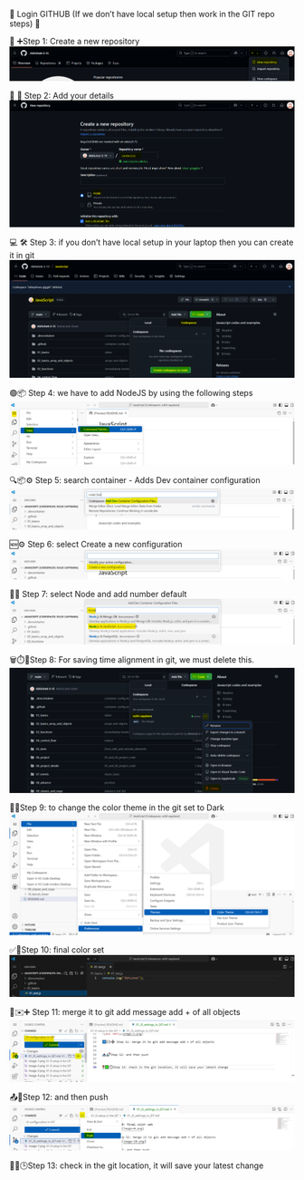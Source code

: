 🔐 Login GITHUB (If we don’t have local setup then work in the GIT repo steps) 🚀

📁 ➕Step 1: Create a new repository
![alt text](image.png)

📝 👤 Step 2: Add your details
![alt text](image-1.png)

💻 🛠️ Step 3: if you don’t have local setup in your laptop then you can create it in git
![alt text](image-2.png)

🟢📦 Step 4: we have to add NodeJS by using the following steps
![alt text](image-3.png)

🔍📦⚙️ Step 5: search container - Adds Dev container configuration
![alt text](image-4.png)

🆕⚙️ Step 6: select Create a new configuration
![alt text](image-5.png)

📂🔢 Step 7: select Node and add number default
![alt text](image-6.png)

🗑️⏱️🔧Step 8: For saving time alignment in git, we must delete this.
![alt text](image-7.png)

🎨🌑Step 9: to change the color theme in the git set to Dark  
![alt text](image-8.png)

✅🌈Step 10: final color set
![alt text](image-9.png)

🔀✉️➕ Step 11: merge it to git add message add + of all objects
![alt text](image-10.png)

📤🚀Step 12: and then push
![alt text](image-11.png)

📍✅🕒Step 13: check in the git location, it will save your latest change